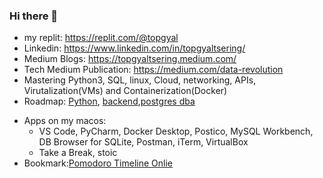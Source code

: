 ### Hi there 👋
- my replit: https://replit.com/@topgyal
- Linkedin: https://www.linkedin.com/in/topgyaltsering/
- Medium Blogs: https://topgyaltsering.medium.com/
- Tech Medium Publication: https://medium.com/data-revolution  
- Mastering Python3, SQL, linux, Cloud, networking, APIs, Virutalization(VMs) and Containerization(Docker)
- Roadmap: [Python](https://roadmap.sh/python), [backend](https://roadmap.sh/backend),[postgres dba](https://roadmap.sh/postgresql-dba)

<!-- - 🔭 I’m currently working on ... -->
<!-- - 🌱 I’m currently learning Hadoop( Common, MapReduce, HDFS, YARN), Kafka -->
<!-- - 👯 I’m looking to collaborate on ____ -->

- Apps on my macos:
  -  VS Code, PyCharm, Docker Desktop, Postico, MySQL Workbench, DB Browser for SQLite, Postman, iTerm, VirtualBox
  -   Take a Break, stoic
- Bookmark:[Pomodoro Timeline Onlie](pomofocus.io)




<!-- - 🤔 I’m looking for help with 
- 💬 Ask me about ...
- 📫 How to reach me: ...
- 😄 Pronouns: ...
- ⚡ Fun fact: ... -->
